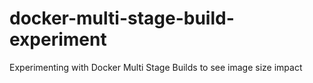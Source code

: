 # docker-multi-stage-build-experiment
Experimenting with Docker Multi Stage Builds to see image size impact
